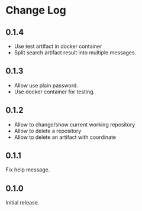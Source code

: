 # Change Log
## 0.1.4
* Use test artifact in docker container
* Split search artifact result into multiple messages.

## 0.1.3
* Allow use plain password.
* Use docker container for testing.

## 0.1.2
* Allow to change/show current working repository
* Allow to delete a repository
* Allow to delete an artifact with coordinate

## 0.1.1
Fix help message.

## 0.1.0
Initial release.
